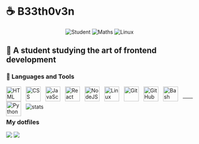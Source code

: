 # ☕ B33th0v3n

<p align="center">
  <a>
    <img alt="Student" src="https://custom-icon-badges.demolab.com/badge/-Student-plum?style=for-the-badge&logo=student&logoColor=black"/>
  </a>

  <a>
    <img alt="Maths" src="https://custom-icon-badges.demolab.com/badge/-Maths-blue?style=for-the-badge&logo=diff&logoColor=white"/>
  </a>

  <a>
    <img alt="Linux" src="https://custom-icon-badges.demolab.com/badge/-Linux-red?style=for-the-badge&logo=archlinux&logoColor=white"/>
  </a>
</p>

## 📖 A student studying the art of frontend development

### 🧰 Languages and Tools

<img align="left" alt="HTML" width="40px" style="padding-right:10px;" src="https://cdn.jsdelivr.net/gh/devicons/devicon/icons/html5/html5-plain.svg" />
<img align="left" alt="CSS" width="40px" style="padding-right:10px;" src="https://cdn.jsdelivr.net/gh/devicons/devicon/icons/css3/css3-plain.svg" />
<img align="left" alt="JavaScript" width="40px" style="padding-right:10px;" src="https://cdn.jsdelivr.net/gh/devicons/devicon/icons/javascript/javascript-plain.svg" />
<img align="left" alt="React" width="40px" style="padding-right:10px;" src="https://cdn.jsdelivr.net/gh/devicons/devicon/icons/react/react-original.svg" />
<img align="left" alt="NodeJS" width="40px" style="padding-right:10px;" src="https://cdn.jsdelivr.net/gh/devicons/devicon/icons/nodejs/nodejs-original.svg" />
<img align="left" alt="Linux" width="40px" style="padding-right:10px;" src="https://cdn.jsdelivr.net/gh/devicons/devicon/icons/linux/linux-original.svg" />
<img align="left" alt="Git" width="40px" style="padding-right:10px;" src="https://cdn.jsdelivr.net/gh/devicons/devicon/icons/git/git-original.svg" />
<img align="left" alt="GitHub" width="40px" style="padding-right:10px;" src="https://cdn.jsdelivr.net/gh/devicons/devicon/icons/github/github-original.svg" />
<img align="left" alt="Bash" width="40px" style="padding-right:10px;" src="https://cdn.jsdelivr.net/gh/devicons/devicon/icons/bash/bash-original.svg" />
<img align="left" alt="Python" width="40px" style="padding-right:10px;" src="https://cdn.jsdelivr.net/gh/devicons/devicon/icons/python/python-plain.svg" />
<br />

---

![stats](https://github-readme-stats.vercel.app/api?username=B33th0v3n960&show_icons=true&bg_color=24273a&text_color=cad3f5&icon_color=c6a0f6&title_color=8bd5ca&PAT_1=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)

<!-- ![stats](https://github-readme-stats.vercel.app/api?username=B33th0v3n960&show_icons=true&theme=tokyonight) -->
<!-- ![GitHub Streak](https://streak-stats.demolab.com?user=B33th0v3n960&theme=tokyonight) -->

### My dotfiles

[![](https://github-readme-stats.vercel.app/api/pin/?username=B33th0v3n960&repo=dotfile&bg_color=24273a&text_color=cad3f5&icon_color=c6a0f6&title_color=8bd5ca&PAT_1=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)](https://github.com/B33th0v3n960/dotfile)
[![](https://github-readme-stats.vercel.app/api/pin/?username=B33th0v3n960&repo=nvim&bg_color=24273a&text_color=cad3f5&icon_color=c6a0f6&title_color=8bd5ca&PAT_1=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)](https://github.com/B33th0v3n960/nvim)
